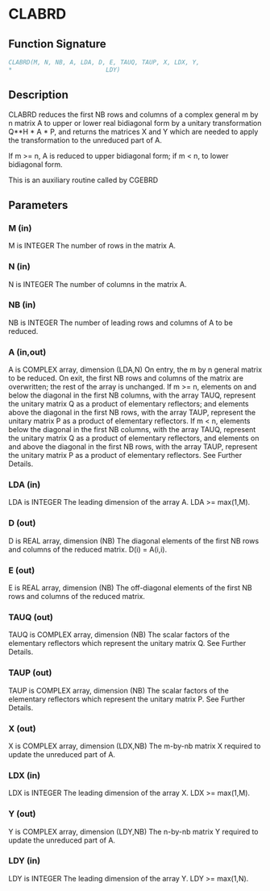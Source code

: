 # CLABRD

## Function Signature

```fortran
CLABRD(M, N, NB, A, LDA, D, E, TAUQ, TAUP, X, LDX, Y,
*                          LDY)
```

## Description


 CLABRD reduces the first NB rows and columns of a complex general
 m by n matrix A to upper or lower real bidiagonal form by a unitary
 transformation Q**H * A * P, and returns the matrices X and Y which
 are needed to apply the transformation to the unreduced part of A.

 If m >= n, A is reduced to upper bidiagonal form; if m < n, to lower
 bidiagonal form.

 This is an auxiliary routine called by CGEBRD

## Parameters

### M (in)

M is INTEGER The number of rows in the matrix A.

### N (in)

N is INTEGER The number of columns in the matrix A.

### NB (in)

NB is INTEGER The number of leading rows and columns of A to be reduced.

### A (in,out)

A is COMPLEX array, dimension (LDA,N) On entry, the m by n general matrix to be reduced. On exit, the first NB rows and columns of the matrix are overwritten; the rest of the array is unchanged. If m >= n, elements on and below the diagonal in the first NB columns, with the array TAUQ, represent the unitary matrix Q as a product of elementary reflectors; and elements above the diagonal in the first NB rows, with the array TAUP, represent the unitary matrix P as a product of elementary reflectors. If m < n, elements below the diagonal in the first NB columns, with the array TAUQ, represent the unitary matrix Q as a product of elementary reflectors, and elements on and above the diagonal in the first NB rows, with the array TAUP, represent the unitary matrix P as a product of elementary reflectors. See Further Details.

### LDA (in)

LDA is INTEGER The leading dimension of the array A. LDA >= max(1,M).

### D (out)

D is REAL array, dimension (NB) The diagonal elements of the first NB rows and columns of the reduced matrix. D(i) = A(i,i).

### E (out)

E is REAL array, dimension (NB) The off-diagonal elements of the first NB rows and columns of the reduced matrix.

### TAUQ (out)

TAUQ is COMPLEX array, dimension (NB) The scalar factors of the elementary reflectors which represent the unitary matrix Q. See Further Details.

### TAUP (out)

TAUP is COMPLEX array, dimension (NB) The scalar factors of the elementary reflectors which represent the unitary matrix P. See Further Details.

### X (out)

X is COMPLEX array, dimension (LDX,NB) The m-by-nb matrix X required to update the unreduced part of A.

### LDX (in)

LDX is INTEGER The leading dimension of the array X. LDX >= max(1,M).

### Y (out)

Y is COMPLEX array, dimension (LDY,NB) The n-by-nb matrix Y required to update the unreduced part of A.

### LDY (in)

LDY is INTEGER The leading dimension of the array Y. LDY >= max(1,N).

